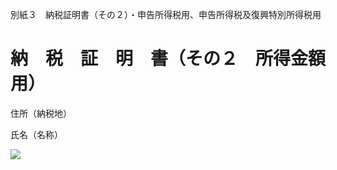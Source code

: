 別紙３　納税証明書（その２）・申告所得税用、申告所得税及復興特別所得税用

# 納　税　証　明　書（その２　所得金額用）

住所（納税地）

氏名（名称）

![](https://www.nta.go.jp/tmp/cbfd7a9d-3a3d-4cb4-8565-4dd3d6bdf57b/images/86cc72ba6460cdfaa5eb38835c3c4845868af82a3439b05826eb462f1baa8235.jpg)